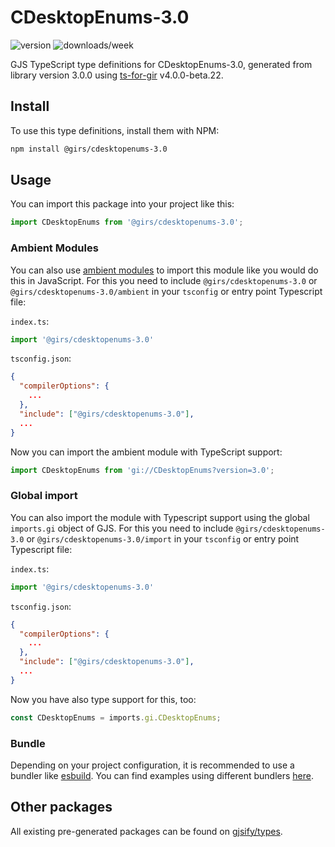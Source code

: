 
# CDesktopEnums-3.0

![version](https://img.shields.io/npm/v/@girs/cdesktopenums-3.0)
![downloads/week](https://img.shields.io/npm/dw/@girs/cdesktopenums-3.0)


GJS TypeScript type definitions for CDesktopEnums-3.0, generated from library version 3.0.0 using [ts-for-gir](https://github.com/gjsify/ts-for-gir) v4.0.0-beta.22.


## Install

To use this type definitions, install them with NPM:
```bash
npm install @girs/cdesktopenums-3.0
```

## Usage

You can import this package into your project like this:
```ts
import CDesktopEnums from '@girs/cdesktopenums-3.0';
```

### Ambient Modules

You can also use [ambient modules](https://github.com/gjsify/ts-for-gir/tree/main/packages/cli#ambient-modules) to import this module like you would do this in JavaScript.
For this you need to include `@girs/cdesktopenums-3.0` or `@girs/cdesktopenums-3.0/ambient` in your `tsconfig` or entry point Typescript file:

`index.ts`:
```ts
import '@girs/cdesktopenums-3.0'
```

`tsconfig.json`:
```json
{
  "compilerOptions": {
    ...
  },
  "include": ["@girs/cdesktopenums-3.0"],
  ...
}
```

Now you can import the ambient module with TypeScript support: 

```ts
import CDesktopEnums from 'gi://CDesktopEnums?version=3.0';
```

### Global import

You can also import the module with Typescript support using the global `imports.gi` object of GJS.
For this you need to include `@girs/cdesktopenums-3.0` or `@girs/cdesktopenums-3.0/import` in your `tsconfig` or entry point Typescript file:

`index.ts`:
```ts
import '@girs/cdesktopenums-3.0'
```

`tsconfig.json`:
```json
{
  "compilerOptions": {
    ...
  },
  "include": ["@girs/cdesktopenums-3.0"],
  ...
}
```

Now you have also type support for this, too:

```ts
const CDesktopEnums = imports.gi.CDesktopEnums;
```

### Bundle

Depending on your project configuration, it is recommended to use a bundler like [esbuild](https://esbuild.github.io/). You can find examples using different bundlers [here](https://github.com/gjsify/ts-for-gir/tree/main/examples).

## Other packages

All existing pre-generated packages can be found on [gjsify/types](https://github.com/gjsify/types).

